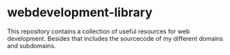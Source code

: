 # webdevelopment-library

This repository contains a collection of useful resources for web development. Besides that includes the sourcecode of my different domains and subdomains.